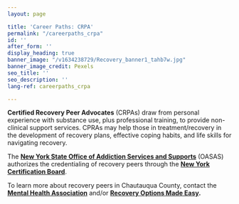 ```yaml
---
layout: page

title: 'Career Paths: CRPA'
permalink: "/careerpaths_crpa"
id: ''
after_form: ''
display_heading: true
banner_image: "/v1634238729/Recovery_banner1_tahb7w.jpg"
banner_image_credit: Pexels
seo_title: ''
seo_description: ''
lang-ref: careerpaths_crpa

---
```

**Certified Recovery Peer Advocates** (CRPAs) draw from personal experience with substance use, plus professional training, to provide non-clinical support services. CPRAs may help those in treatment/recovery in the development of recovery plans, effective coping habits, and life skills for navigating recovery.

The [**New York State Office of Addiction Services and Supports**](https://oasas.ny.gov/recovery/become-certified-recovery-peer-advocate) (OASAS) authorizes the credentialing of recovery peers through the [**New York Certification Board**](http://nycertboard.org/).

To learn more about recovery peers in Chautauqua County, contact the [**Mental Health Association**](http://www.mhachautauqua.org/contact) and/or [**Recovery Options Made Easy**](https://recoveryoptionsny.org/peer-support/)**.**